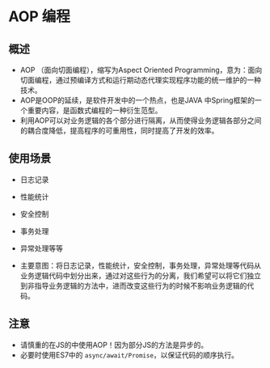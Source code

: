# AOP 编程

## 概述

+ AOP （面向切面编程），缩写为Aspect Oriented Programming，意为：面向切面编程，通过预编译方式和运行期动态代理实现程序功能的统一维护的一种技术。
+ AOP是OOP的延续，是软件开发中的一个热点，也是JAVA 中Spring框架的一个重要内容，是函数式编程的一种衍生范型。
+ 利用AOP可以对业务逻辑的各个部分进行隔离，从而使得业务逻辑各部分之间的耦合度降低，提高程序的可重用性，同时提高了开发的效率。

## 使用场景

+ 日志记录
+ 性能统计
+ 安全控制
+ 事务处理
+ 异常处理等等

+ 主要意图：将日志记录，性能统计，安全控制，事务处理，异常处理等代码从业务逻辑代码中划分出来，通过对这些行为的分离，我们希望可以将它们独立到非指导业务逻辑的方法中，进而改变这些行为的时候不影响业务逻辑的代码。

## 注意

+ 请慎重的在JS的中使用AOP！因为部分JS的方法是异步的。
+ 必要时使用ES7中的 `async/await/Promise`，以保证代码的顺序执行。

